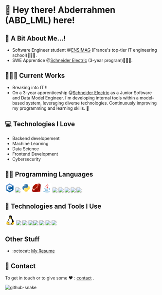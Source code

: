 <h1>👋 Hey there! Abderrahmen (ABD_LML) here!</h1>

## 🤔 A Bit About Me...!

 * Software Engineer student @[ENSIMAG](https://ensimag.grenoble-inp.fr/en) (France's top-tier IT engineering school)👩🏻‍🎓.
 * SWE Apprentice @[Schneider Electric](https://www.se.com/ww/en/) (3-year program)👩🏻‍💻.

## 👩🏻‍💻 Current Works
 * Breaking into IT !!
 * On a 3-year apprenticeship @[Schneider Electric](https://www.se.com/ww/en/) as a Junior Software and Data Model Engineer. I'm developing internal tools within a model-based system, leveraging diverse technologies. Continuously improving my programming and learning skills. 🌱
   
## :computer: Technologies I Love
* Backend developement 
* Machine Learning
* Data Science
* Frontend Development
* Cybersecurity

## 👨‍💻 Programming Languages
<img src = 'https://raw.githubusercontent.com/devicons/devicon/master/icons/c/c-original.svg' width='30'/> <img src = 'https://github.com/MarikIshtar007/MarikIshtar007/blob/master/images/cpp.svg' width='30'/> <img src = 'https://raw.githubusercontent.com/devicons/devicon/master/icons/python/python-original.svg' height='30'/> <img src = 'https://raw.githubusercontent.com/devicons/devicon/master/icons/ruby/ruby-original.svg' width='30'/>  <img src = 'https://raw.githubusercontent.com/devicons/devicon/master/icons/java/java-original.svg'
width='30'/> <img src = 'https://github.com/MarikIshtar007/MarikIshtar007/blob/master/images/html.svg' width='30'/> <img src = 'https://github.com/MarikIshtar007/MarikIshtar007/blob/master/images/css.svg' width='30'/> <img src = 'https://github.com/MarikIshtar007/MarikIshtar007/blob/master/images/js.svg' width='30'/> 
 <img src = 'https://github.com/MarikIshtar007/MarikIshtar007/blob/master/images/kotlin.svg' width='30'/> 
 <img src = 'https://github.com/MarikIshtar007/MarikIshtar007/blob/master/images/sql.svg' width='30'/> 
 
 ## 🧰 Technologies and Tools I Use
<img src = 'https://raw.githubusercontent.com/devicons/devicon/master/icons/linux/linux-original.svg' width='33'/>  <img src = 'https://github.com/MarikIshtar007/MarikIshtar007/blob/master/images/git.svg' width='30'/> <img src = 'https://github.com/MarikIshtar007/MarikIshtar007/blob/master/images/pycharm.svg' width='30'/>  <img src = 'https://github.com/MarikIshtar007/MarikIshtar007/blob/master/images/android.svg' height='40'/><img src = 'https://github.com/MarikIshtar007/MarikIshtar007/blob/master/images/flutter-logo.svg' width='30'/> <img src = 'https://github.com/MarikIshtar007/MarikIshtar007/blob/master/images/django.svg' height='40'/> <img src = 'https://github.com/MarikIshtar007/MarikIshtar007/blob/master/images/nodejs.svg' width='33'/> <img src = 'https://github.com/MarikIshtar007/MarikIshtar007/blob/master/images/react.svg' width='33'/> 
 

## Other Stuff
  - :octocat: [My Resume](https://github.com/abderrahmenlamloumi/abderrahmenlamloumi/blob/main/Abderrahmen-Lamloumi.pdf)
    
## 📧 Contact 
 To get in touch or to give some ❤️ : [contact](mailto:lamloumiabderrahmen11@gmail.com) .
 
<picture>
  <source media="(prefers-color-scheme: dark)" srcset="https://raw.githubusercontent.com/tobiasmeyhoefer/tobiasmeyhoefer/output/github-snake-dark.svg" />
  <source media="(prefers-color-scheme: light)" srcset="https://raw.githubusercontent.com/tobiasmeyhoefer/tobiasmeyhoefer/output/github-snake.svg" />
  <img alt="github-snake" src="https://raw.githubusercontent.com/tobiasmeyhoefer/tobiasmeyhoefer/output/github-snake.svg" />
</picture>


